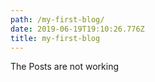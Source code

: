 ```yaml
---
path: /my-first-blog/
date: 2019-06-19T19:10:26.776Z
title: my-first-blog
---
```

The Posts are not working
